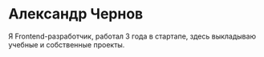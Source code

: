 # Александр Чернов

Я Frontend-разработчик, работал 3 года в стартапе, здесь выкладываю учебные и собственные проекты.

